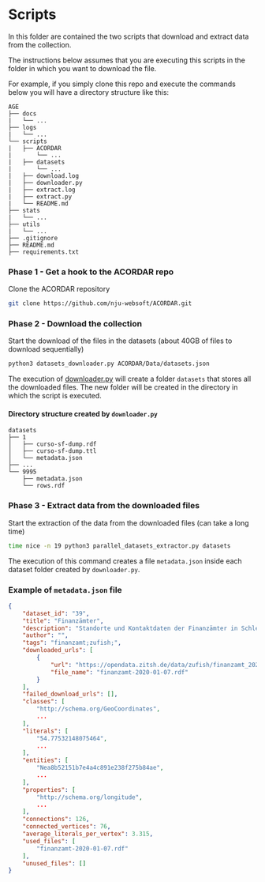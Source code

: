 # Scripts

In this folder are contained the two scripts that download and extract data from the collection.

The instructions below assumes that you are executing this scripts in the folder in which you want to download the file.

For example, if you simply clone this repo and execute the commands below you will have a directory structure like this:
```
AGE
├── docs
|   └── ...
├── logs
|   └── ...
└── scripts
|   ├── ACORDAR
|       └── ...
|   ├── datasets
|       └── ...
|   ├── download.log
|   ├── downloader.py
|   ├── extract.log
|   ├── extract.py
|   └── README.md
├── stats
|   └── ...
├── utils
|   └── ...
├── .gitignore
├── README.md
├── requirements.txt
```

### Phase 1 - Get a hook to the ACORDAR repo
Clone the ACORDAR repository
```sh
git clone https://github.com/nju-websoft/ACORDAR.git
```

### Phase 2 - Download the collection
Start the download of the files in the datasets (about 40GB of files to download sequentially)
```sh
python3 datasets_downloader.py ACORDAR/Data/datasets.json
```

The execution of [downloader.py](./downloader.py) will create a folder `datasets` that stores all the downloaded files.
The new folder will be created in the directory in which the script is executed.

#### Directory structure created by `downloader.py`
```
datasets
├── 1
│   ├── curso-sf-dump.rdf
│   ├── curso-sf-dump.ttl
│   └── metadata.json
├── ...
└── 9995
    ├── metadata.json
    └── rows.rdf
```

### Phase 3 - Extract data from the downloaded files

Start the extraction of the data from the downloaded files (can take a long time)
```sh
time nice -n 19 python3 parallel_datasets_extractor.py datasets
```
The execution of this command creates a file `metadata.json` inside each dataset folder created by `downloader.py`.

### Example of `metadata.json` file
```json
{
    "dataset_id": "39",
    "title": "Finanzämter",
    "description": "Standorte und Kontaktdaten der Finanzämter in Schleswig-Holstein",
    "author": "",
    "tags": "finanzamt;zufish;",
    "downloaded_urls": [
        {
            "url": "https://opendata.zitsh.de/data/zufish/finanzamt_2020-01-07.rdf",
            "file_name": "finanzamt-2020-01-07.rdf"
        }
    ],
    "failed_download_urls": [],
    "classes": [
        "http://schema.org/GeoCoordinates",
        ...
    ],
    "literals": [
        "54.77532148075464",
        ...
    ],
    "entities": [
        "Nea8b52151b7e4a4c891e238f275b84ae",
        ...
    ],
    "properties": [
        "http://schema.org/longitude",
        ...
    ],
    "connections": 126,
    "connected_vertices": 76,
    "average_literals_per_vertex": 3.315,
    "used_files": [
        "finanzamt-2020-01-07.rdf"
    ],
    "unused_files": []
}
```
